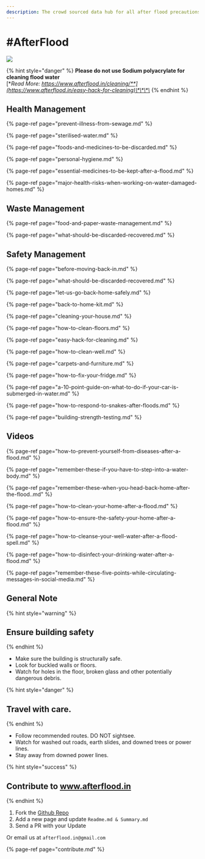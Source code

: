 ```yaml
---
description: The crowd sourced data hub for all after flood precautions
---
```


# \#AfterFlood

![](.gitbook/assets/afterflood-logo-01.png)

{% hint style="danger" %}
**Please do not use Sodium polyacrylate for cleaning flood water**  
[**Read More: https://www.afterflood.in/cleaning/**](https://www.afterflood.in/easy-hack-for-cleaning)\*\*\*\*
{% endhint %}

## Health Management

{% page-ref page="prevent-illness-from-sewage.md" %}

{% page-ref page="sterilised-water.md" %}

{% page-ref page="foods-and-medicines-to-be-discarded.md" %}

{% page-ref page="personal-hygiene.md" %}

{% page-ref page="essential-medicines-to-be-kept-after-a-flood.md" %}

{% page-ref page="major-health-risks-when-working-on-water-damaged-homes.md" %}

## Waste Management

{% page-ref page="food-and-paper-waste-management.md" %}

{% page-ref page="what-should-be-discarded-recovered.md" %}

## Safety  Management

{% page-ref page="before-moving-back-in.md" %}

{% page-ref page="what-should-be-discarded-recovered.md" %}

{% page-ref page="let-us-go-back-home-safely.md" %}

{% page-ref page="back-to-home-kit.md" %}

{% page-ref page="cleaning-your-house.md" %}

{% page-ref page="how-to-clean-floors.md" %}

{% page-ref page="easy-hack-for-cleaning.md" %}

{% page-ref page="how-to-clean-well.md" %}

{% page-ref page="carpets-and-furniture.md" %}

{% page-ref page="how-to-fix-your-fridge.md" %}

{% page-ref page="a-10-point-guide-on-what-to-do-if-your-car-is-submerged-in-water.md" %}

{% page-ref page="how-to-respond-to-snakes-after-floods.md" %}

{% page-ref page="building-strength-testing.md" %}

## Videos

{% page-ref page="how-to-prevent-yourself-from-diseases-after-a-flood.md" %}

{% page-ref page="remember-these-if-you-have-to-step-into-a-water-body.md" %}

{% page-ref page="remember-these-when-you-head-back-home-after-the-flood..md" %}

{% page-ref page="how-to-clean-your-home-after-a-flood.md" %}

{% page-ref page="how-to-ensure-the-safety-your-home-after-a-flood.md" %}

{% page-ref page="how-to-cleanse-your-well-water-after-a-flood-spell.md" %}

{% page-ref page="how-to-disinfect-your-drinking-water-after-a-flood.md" %}

{% page-ref page="remember-these-five-points-while-circulating-messages-in-social-media.md" %}

## General Note

{% hint style="warning" %}
## Ensure building safety
{% endhint %}

* Make sure the building is structurally safe.
* Look for buckled walls or floors.
* Watch for holes in the floor, broken glass and other potentially dangerous debris.

{% hint style="danger" %}
## **Travel with care.**
{% endhint %}

* Follow recommended routes. DO NOT sightsee.
* Watch for washed out roads, earth slides, and downed trees or power lines.
* Stay away from downed power lines.

{% hint style="success" %}
## Contribute to www.afterflood.in
{% endhint %}

1. Fork the [Github Repo](https://github.com/afterflood/afterflood.in)
2. Add a new page and update `Readme.md & Summary.md`
3. Send a PR with your Update

Or email us at `afterflood.in@gmail.com`

{% page-ref page="contribute.md" %}

